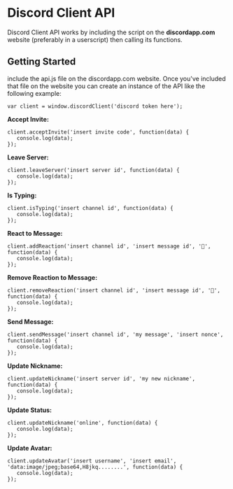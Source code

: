 # Discord Client API
Discord Client API works by including the script on the <b>discordapp.com</b> website (preferably in a userscript) then calling its functions.

## Getting Started
include the api.js file on the discordapp.com website. Once you've included that file on the website you can create an instance of the API like the following example:

```JS
var client = window.discordClient('discord token here');
```

**Accept Invite:**
```JS
client.acceptInvite('insert invite code', function(data) {
   console.log(data);
});
```

**Leave Server:**
```JS
client.leaveServer('insert server id', function(data) {
   console.log(data);
});
```

**Is Typing:**
```JS
client.isTyping('insert channel id', function(data) {
   console.log(data);
});
```

**React to Message:**
```JS
client.addReaction('insert channel id', 'insert message id', '🐢', function(data) {
   console.log(data);
});
```

**Remove Reaction to Message:**
```JS
client.removeReaction('insert channel id', 'insert message id', '🐢', function(data) {
   console.log(data);
});
```

**Send Message:**
```JS
client.sendMessage('insert channel id', 'my message', 'insert nonce', function(data) {
   console.log(data);
});
```

**Update Nickname:**
```JS
client.updateNickname('insert server id', 'my new nickname', function(data) {
   console.log(data);
});
```

**Update Status:**
```JS
client.updateNickname('online', function(data) {
   console.log(data);
});
```

**Update Avatar:**
```JS
client.updateAvatar('insert username', 'insert email', 'data:image/jpeg;base64,H8jkq........', function(data) {
   console.log(data);
});
```
